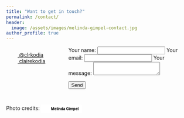 ```yaml
---
title: "Want to get in touch?"
permalink: /contact/
header:
  image: /assets/images/melinda-gimpel-contact.jpg
author_profile: true
---
```


<div style="display: flex; justify-content: space-around; margin-top:10px;">

<ul style="list-style:none; padding:0;">
    <li><a href="https://twitter.com/clrkodia" alt="Link to my Twitter account" ><i class="fab fa-twitter"></i>&nbsp;@clrkodia</a></li>
    <li><a href="https://www.linkedin.com/in/clairekodia/?locale=en_US" alt="Link to my LinkedIn account" ><i class="fab fa-linkedin"></i>&nbsp;clairekodia</a></li>
</ul>


<form
  action="https://formspree.io/meqlypka"
  method="POST"
  style="width:60%"
>
  <label>
    Your name:
    <input type="text" name="name"/>
    </label>
  <label>
    Your email:
    <input type="text" name="_replyto"/>
  </label>
  <label>
    Your message:
    <textarea name="message"></textarea>
  </label>

  <!-- your other form fields go here -->
  

  <button type="submit">Send</button>
  </form>

  </div>

  Photo credits:
  <a style="background-color:white;color:black;text-decoration:none;padding:4px 6px;font-family:-apple-system, BlinkMacSystemFont, &quot;San Francisco&quot;, &quot;Helvetica Neue&quot;, Helvetica, Ubuntu, Roboto, Noto, &quot;Segoe UI&quot;, Arial, sans-serif;font-size:10px;font-weight:bold;line-height:1.2;display:inline-block;border-radius:3px" href="https://unsplash.com/@melindagimpel?utm_medium=referral&amp;utm_campaign=photographer-credit&amp;utm_content=creditBadge" target="_blank" rel="noopener noreferrer" title="Download free do whatever you want high-resolution photos from Melinda Gimpel"><span style="display:inline-block;padding:2px 3px"><svg xmlns="http://www.w3.org/2000/svg" style="height:12px;width:auto;position:relative;vertical-align:middle;top:-2px;fill:white" viewBox="0 0 32 32"><title>unsplash-logo</title><path d="M10 9V0h12v9H10zm12 5h10v18H0V14h10v9h12v-9z"></path></svg></span><span style="display:inline-block;padding:2px 3px">Melinda Gimpel</span></a>